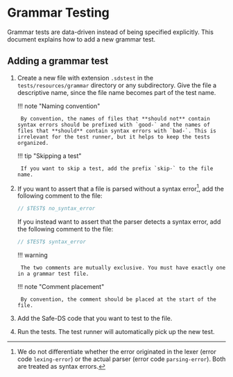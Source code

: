 # Grammar Testing

Grammar tests are data-driven instead of being specified explicitly. This document explains how to add a new grammar
test.

## Adding a grammar test

1. Create a new file with extension `.sdstest` in the `tests/resources/grammar` directory or any subdirectory. Give
   the file a descriptive name, since the file name becomes part of the test name.

    !!! note "Naming convention"

        By convention, the names of files that **should not** contain syntax errors should be prefixed with `good-` and the names of files that **should** contain syntax errors with `bad-`. This is irrelevant for the test runner, but it helps to keep the tests organized.

    !!! tip "Skipping a test"

        If you want to skip a test, add the prefix `skip-` to the file name.

2. If you want to assert that a file is parsed without a syntax error[^1], add the following comment to the file:
    ```ts
    // $TEST$ no_syntax_error
    ```
   If you instead want to assert that the parser detects a syntax error, add the following comment to the file:
    ```ts
    // $TEST$ syntax_error
    ```

    !!! warning

        The two comments are mutually exclusive. You must have exactly one in a grammar test file.

    !!! note "Comment placement"

        By convention, the comment should be placed at the start of the file.

3. Add the Safe-DS code that you want to test to the file.
4. Run the tests. The test runner will automatically pick up the new test.

[^1]: We do not differentiate whether the error originated in the lexer (error code `lexing-error`) or the actual parser (error code `parsing-error`). Both are treated as syntax errors.
